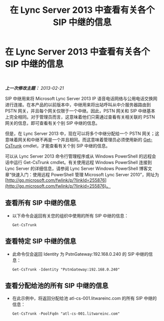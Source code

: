 ﻿---
title: 在 Lync Server 2013 中查看有关各个 SIP 中继的信息
TOCTitle: 在 Lync Server 2013 中查看有关各个 SIP 中继的信息
ms:assetid: adfacb74-7ea5-4c53-934e-ba7ec59879eb
ms:mtpsurl: https://technet.microsoft.com/zh-cn/library/JJ721847(v=OCS.15)
ms:contentKeyID: 49888561
ms.date: 05/19/2016
mtps_version: v=OCS.15
ms.translationtype: HT
---

# 在 Lync Server 2013 中查看有关各个 SIP 中继的信息

 

_**上一次修改主题：** 2013-02-21_

SIP 中继用来将 Microsoft Lync Server 2013 IP 语音电话网络与公用电话交换网进行连接。在本产品的以前版本中，中继用来将出站呼叫从中介服务器路由到 PSTN 网关，并且每个网关仅限于一个中继。因此，PSTN 网关和 SIP 中继基本上完全相同。对于管理员而言，这意味着他们只需通过查看有关相关联的 PSTN 网关的信息，即可查看有关个别 SIP 中继的信息。

但是，在 Lync Server 2013 中，现在可以将多个中继分配给一个 PSTN 网关；这意味着网关和中继不再是一个并且相同。而这意味着管理员必须使用新的 [Get-CsTrunk](https://docs.microsoft.com/en-us/powershell/module/skype/Get-CsTrunk) cmdlet，才能查看有关个别 SIP 中继的信息。

可以从 Lync Server 2013 命令行管理程序或从 Windows PowerShell 的远程会话中运行 Get-CsTrunk cmdlet。有关使用远程 Windows PowerShell 连接到 Lync Server 的详细信息，请参阅 Lync Server Windows PowerShell 博客文章“快速入门：使用远程 PowerShell 管理 Microsoft Lync Server 2010”，网址为 [http://go.microsoft.com/fwlink/p/?linkId=255876](http://go.microsoft.com/fwlink/p/?linkid=255876)。

## 查看所有 SIP 中继的信息

  - 以下命令会返回有关您的组织中使用的所有 SIP 中继的信息：
    
        Get-CsTrunk

## 查看特定 SIP 中继的信息

  - 此命令仅会返回 Identity 为 PstnGateway:192.168.0.240 的 SIP 中继的信息：
    
        Get-CsTrunk -Identity "PstnGateway:192.168.0.240"

## 查看分配给池的所有 SIP 中继的信息

  - 在此示例中，将返回分配给池 atl-cs-001.litwareinc.com 的所有 SIP 中继的信息：
    
        Get-CsTrunk -PoolFqdn "atl-cs-001.litwareinc.com"

